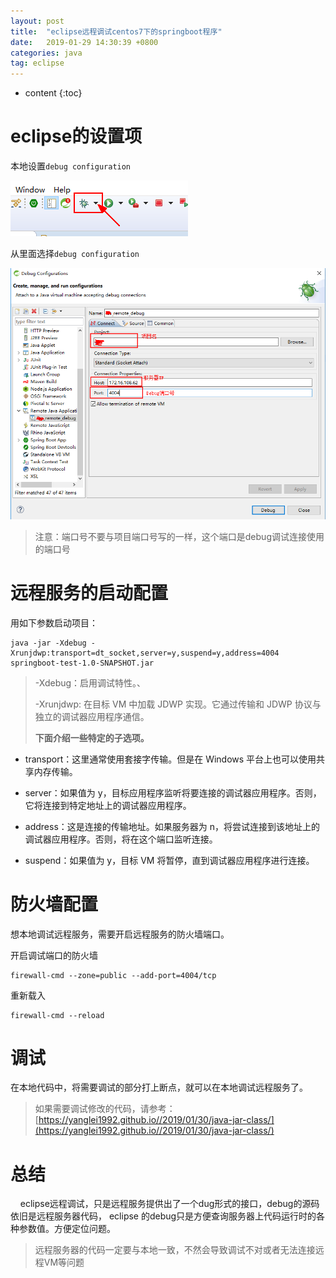 ```yaml
---
layout: post
title:  "eclipse远程调试centos7下的springboot程序"
date:   2019-01-29 14:30:39 +0800
categories: java
tag: eclipse
---
```


* content
{:toc}

# eclipse的设置项 #
本地设置`debug configuration`

![install_step](/images/2019-01/2019-01-29-java-eclipse-remote-debug/TL20190129151436.png)

从里面选择`debug configuration`

![install_step](/images/2019-01/2019-01-29-java-eclipse-remote-debug/TL20190129150454.png)

> 注意：端口号不要与项目端口号写的一样，这个端口是debug调试连接使用的端口号

# 远程服务的启动配置 #

用如下参数启动项目：

    java -jar -Xdebug -Xrunjdwp:transport=dt_socket,server=y,suspend=y,address=4004 springboot-test-1.0-SNAPSHOT.jar

> -Xdebug：启用调试特性。、
> 
> -Xrunjdwp:<sub-options>
> 在目标 VM 中加载 JDWP 实现。它通过传输和 JDWP 协议与独立的调试器应用程序通信。
> 
> **下面介绍一些特定的子选项。**
>  
- transport：这里通常使用套接字传输。但是在 Windows 平台上也可以使用共享内存传输。
> 
- server：如果值为 y，目标应用程序监听将要连接的调试器应用程序。否则，它将连接到特定地址上的调试器应用程序。
> 
- address：这是连接的传输地址。如果服务器为 n，将尝试连接到该地址上的调试器应用程序。否则，将在这个端口监听连接。
> 
- suspend：如果值为 y，目标 VM 将暂停，直到调试器应用程序进行连接。

# 防火墙配置 #

想本地调试远程服务，需要开启远程服务的防火墙端口。

开启调试端口的防火墙

    firewall-cmd --zone=public --add-port=4004/tcp

重新载入

    firewall-cmd --reload

# 调试 #
在本地代码中，将需要调试的部分打上断点，就可以在本地调试远程服务了。

> 如果需要调试修改的代码，请参考：[https://yanglei1992.github.io//2019/01/30/java-jar-class/](https://yanglei1992.github.io//2019/01/30/java-jar-class/)



# 总结 #
&nbsp;&nbsp;&nbsp;&nbsp;eclipse远程调试，只是远程服务提供出了一个dug形式的接口，debug的源码依旧是远程服务器代码，
eclipse 的debug只是方便查询服务器上代码运行时的各种参数值。方便定位问题。

> 远程服务器的代码一定要与本地一致，不然会导致调试不对或者无法连接远程VM等问题
